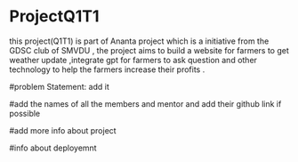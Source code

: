 # ProjectQ1T1
this project(Q1T1) is part of Ananta project which is a initiative from the GDSC club of SMVDU , 
the project aims to build a website for farmers to get weather update ,integrate gpt for farmers to ask question and other technology to help the farmers increase their profits .

#problem Statement: add it 

#add the names of all the members and mentor and add their github link if possible 

#add more info about project 

#info about deployemnt 

